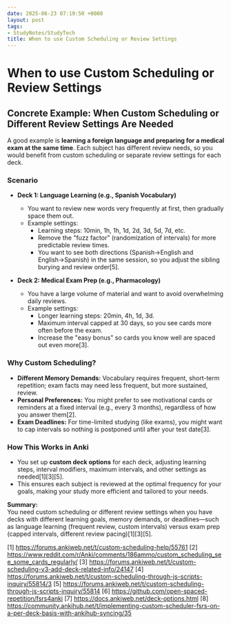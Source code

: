 ```yaml
---
date: 2025-06-23 07:19:50 +0000
layout: post
tags:
- StudyNotes/StudyTech
title: When to use Custom Scheduling or Review Settings
---
```


# When to use Custom Scheduling or Review Settings

## Concrete Example: When Custom Scheduling or Different Review Settings Are Needed

A good example is **learning a foreign language and preparing for a medical exam at the same time**. Each subject has different review needs, so you would benefit from custom scheduling or separate review settings for each deck.

### **Scenario**

- **Deck 1: Language Learning (e.g., Spanish Vocabulary)**
  - You want to review new words very frequently at first, then gradually space them out.
  - Example settings:
    - Learning steps: 10min, 1h, 1h, 1d, 2d, 3d, 5d, 7d, etc.
    - Remove the "fuzz factor" (randomization of intervals) for more predictable review times.
    - You want to see both directions (Spanish→English and English→Spanish) in the same session, so you adjust the sibling burying and review order[5].

- **Deck 2: Medical Exam Prep (e.g., Pharmacology)**
  - You have a large volume of material and want to avoid overwhelming daily reviews.
  - Example settings:
    - Longer learning steps: 20min, 4h, 1d, 3d.
    - Maximum interval capped at 30 days, so you see cards more often before the exam.
    - Increase the "easy bonus" so cards you know well are spaced out even more[3].

### **Why Custom Scheduling?**

- **Different Memory Demands:** Vocabulary requires frequent, short-term repetition; exam facts may need less frequent, but more sustained, review.
- **Personal Preferences:** You might prefer to see motivational cards or reminders at a fixed interval (e.g., every 3 months), regardless of how you answer them[2].
- **Exam Deadlines:** For time-limited studying (like exams), you might want to cap intervals so nothing is postponed until after your test date[3].

### **How This Works in Anki**

- You set up **custom deck options** for each deck, adjusting learning steps, interval modifiers, maximum intervals, and other settings as needed[1][3][5].
- This ensures each subject is reviewed at the optimal frequency for your goals, making your study more efficient and tailored to your needs.

**Summary:**  
You need custom scheduling or different review settings when you have decks with different learning goals, memory demands, or deadlines—such as language learning (frequent review, custom intervals) versus exam prep (capped intervals, different review pacing)[1][3][5].

[1] https://forums.ankiweb.net/t/custom-scheduling-help/55761
[2] https://www.reddit.com/r/Anki/comments/186ammo/custom_scheduling_see_some_cards_regularly/
[3] https://forums.ankiweb.net/t/custom-scheduling-v3-add-deck-related-info/24147
[4] https://forums.ankiweb.net/t/custom-scheduling-through-js-scripts-inquiry/55814/3
[5] https://forums.ankiweb.net/t/custom-scheduling-through-js-scripts-inquiry/55814
[6] https://github.com/open-spaced-repetition/fsrs4anki
[7] https://docs.ankiweb.net/deck-options.html
[8] https://community.ankihub.net/t/implementing-custom-scheduler-fsrs-on-a-per-deck-basis-with-ankihub-syncing/35